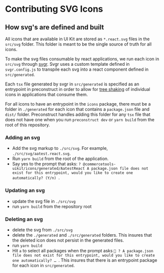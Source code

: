 # Contributing SVG Icons

## How svg's are defined and built

All icons that are available in UI Kit are stored as `*.react.svg` files in the `src/svg` folder. This folder is meant to be the single source of truth for all icons.

To make the svg files consumable by react applications, we run each icon in `src/svg` through [svgr](https://react-svgr.com/docs/cli/). Svgr uses a custom template defined in `svgr.config.js` to transpile each svg into a react component defined in `src/generated`.

Each `tsx` file generated by svgr in `src/generated` is specified as an entrypoint in preconstruct in order to allow for [tree shaking](https://webpack.js.org/guides/tree-shaking/) of individual icons in applications that consume them.

For all icons to have an entrypoint in the `icons` package, there must be a folder in `./generated` for each icon that contains a `package.json` file and `dist/` folder. Preconstruct handles adding this folder for any `tsx` file that does not have one when you run `preconstruct dev` or `yarn build` from the root of this repository.

### Adding an svg

- Add the svg markup to `./src/svg`. For example, `./src/svg/aatest.react.svg`.
- Run `yarn build` from the root of the application.
- Say yes to the prompt that asks: `? @commercetools-uikit/icons/generated/AatestReact A package.json file does not exist for this entrypoint, would you like to create one automatically? (Y/n) `.

### Updating an svg

- update the svg file in `./src/svg`
- run `yarn build` from the repository root

### Deleting an svg

- delete the svg from `./src/svg`
- delete the `./generated` and `./src/generated` folders. This insures that the deleted icon does not persist in the generated files.
- run `yarn build`
- Hit `a` to select all packages when the prompt asks `🎁 ? A package.json file does not exist for this entrypoint, would you like to create one automatically? … `. This insures that there is an entrypoint package for each icon in `src/generated`.
